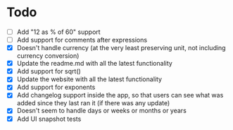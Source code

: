 # Todo 

- [ ] Add "12 as % of 60" support
- [ ] Add support for comments after expressions
- [x] Doesn't handle currency (at the very least preserving unit, not including currency conversion)
- [x] Update the readme.md with all the latest functionality
- [x] Add support for sqrt()
- [x] Update the website with all the latest functionality
- [x] Add support for exponents
- [x] Add changelog support inside the app, so that users can see what was added since they last ran it (if there was any update)
- [x] Doesn't seem to handle days or weeks or months or years
- [x] Add UI snapshot tests
